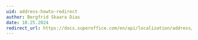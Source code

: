 ```yaml
---
uid: address-howto-redirect
author: Bergfrid Skaara Dias
date: 10.25.2024
redirect_url: https://docs.superoffice.com/en/api/localization/address/index.html
---
```

